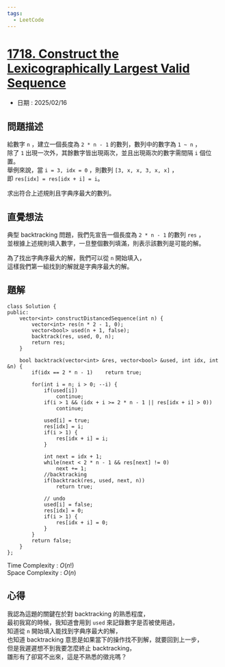 ```yaml
---
tags:
  - LeetCode
---
```


# [1718. Construct the Lexicographically Largest Valid Sequence](https://leetcode.com/problems/construct-the-lexicographically-largest-valid-sequence/description/?envType=daily-question&envId=2025-02-16)  

+ 日期 : 2025/02/16  

## 問題描述  

給數字 `n` ，建立一個長度為 `2 * n - 1` 的數列，數列中的數字為 `1 ~ n` ，  
除了 `1` 出現一次外，其餘數字皆出現兩次，並且出現兩次的數字需間隔 `i` 個位置。  
舉例來說，當 `i = 3, idx = 0` ，則數列 `[3, x, x, 3, x, x]` ，  
即 `res[idx] = res[idx + i] = i`。  

求出符合上述規則且字典序最大的數列。  

## 直覺想法  

典型 backtracking 問題，我們先宣告一個長度為 `2 * n - 1` 的數列 `res` ，  
並根據上述規則填入數字，一旦整個數列填滿，則表示該數列是可能的解。  

為了找出字典序最大的解，我們可以從 `n` 開始填入，  
這樣我們第一組找到的解就是字典序最大的解。  

## 題解  

```cpp=
class Solution {
public:
    vector<int> constructDistancedSequence(int n) {
        vector<int> res(n * 2 - 1, 0);
        vector<bool> used(n + 1, false);
        backtrack(res, used, 0, n);
        return res;
    }

    bool backtrack(vector<int> &res, vector<bool> &used, int idx, int &n) {
        if(idx == 2 * n - 1)    return true;

        for(int i = n; i > 0; --i) {
            if(used[i])
                continue;
            if(i > 1 && (idx + i >= 2 * n - 1 || res[idx + i] > 0))
                continue;
            
            used[i] = true;
            res[idx] = i;
            if(i > 1) {
                res[idx + i] = i;
            }

            int next = idx + 1;
            while(next < 2 * n - 1 && res[next] != 0)
                next += 1;
            //backtracking
            if(backtrack(res, used, next, n))
                return true;
            
            // undo 
            used[i] = false;
            res[idx] = 0;
            if(i > 1) {
                res[idx + i] = 0;
            }
        }
        return false;
    }
};
```

Time Complexity : $O(n!)$  
Space Complexity : $O(n)$  

## 心得  

我認為這題的關鍵在於對 backtracking 的熟悉程度，  
最初我寫的時候，我知道會用到 `used` 來記錄數字是否被使用過，  
知道從 `n` 開始填入能找到字典序最大的解，  
也知道 backtracking 意思是如果當下的操作找不到解，就要回到上一步，  
但是我遲遲想不到我要怎麼終止 backtracking，  
雛形有了卻寫不出來，這是不熟悉的徵兆嗎？  
